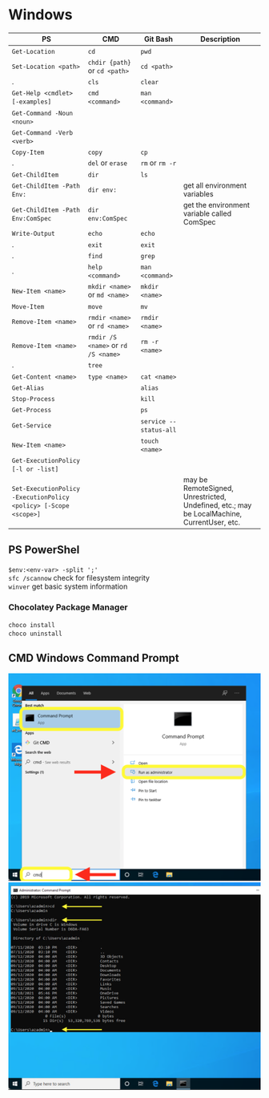 # Windows



PS                                  |CMD                                 |Git Bash               |Description
------------------------------------|------------------------------------|-----------------------|-----------
`Get-Location`                      |`cd`                                |`pwd`                  |
`Set-Location <path>`               |`chdir {path}` or `cd <path>`       |`cd <path>`            |
.                                   |`cls`                               |`clear`                |
`Get-Help <cmdlet> [-examples]`     |`cmd <command>`                     |`man <command>`        |
`Get-Command -Noun <noun>`          |                                    |                       |
`Get-Command -Verb <verb>`          |                                    |                       |
`Copy-Item`                         |`copy`                              |`cp`                   |
.                                   |`del` or `erase`                    |`rm` or `rm -r`        |
`Get-ChildItem`                     |`dir`                               |`ls`                   |
`Get-ChildItem -Path Env:`          |`dir env:`                          |                       | get all environment variables
`Get-ChildItem -Path Env:ComSpec`   |`dir env:ComSpec`                   |                       | get the environment variable called ComSpec
`Write-Output`                      |`echo`                              |`echo`                 |
.                                   |`exit`                              |`exit`                 |
.                                   |`find`                              |`grep`                 |
.                                   |`help <command>`                    |`man <command>`        |
`New-Item <name>`                   |`mkdir <name>` or `md <name>`       |`mkdir <name>`         |
`Move-Item`                         |`move`                              |`mv`                   |
`Remove-Item <name>`                |`rmdir <name>` or `rd <name>`       |`rmdir <name>`         |
`Remove-Item <name>`                |`rmdir /S <name>` or `rd /S <name>` |`rm -r <name>`         |
.                                   |`tree`                              |                       |
`Get-Content <name>`                |`type <name>`                       |`cat <name>`           |
`Get-Alias`                         |                                    |`alias`                |
`Stop-Process`                      |                                    |`kill`                 |
`Get-Process`                       |                                    |`ps`                   |
`Get-Service`                       |                                    |`service --status-all` |
`New-Item <name>`                   |                                    |`touch <name>`         |
`Get-ExecutionPolicy [-l or -list]` |                                    |                       |
`Set-ExecutionPolicy -ExecutionPolicy <policy> [-Scope <scope>]` |       |                       | <policy> may be RemoteSigned, Unrestricted, Undefined, etc.; <scope> may be LocalMachine, CurrentUser, etc.



## PS PowerShel

`$env:<env-var> -split ';'`<br>
`sfc /scannow` check for filesystem integrity<br>
`winver` get basic system information<br>

### Chocolatey Package Manager

`choco install`<br>
`choco uninstall`<br>



## CMD Windows Command Prompt

![](Images/cmd0.png)
![](Images/cmd1.png)
